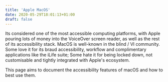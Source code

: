```yaml
---
title: 'Apple MacOS'
date: 2020-05-29T18:01:13+01:00
draft: false
---
```


Its considered one of the most accessible computing platforms, with
Apple pouring lots of money into the  VoiceOver screen reader, as
well as the rest of its accessibility stack. MacOS is well-known in
the blind / VI community. Some love it for its braud accessibility,
workflow and complimentary applications like the iLife suite; Some hate
it for being locked down, not customisable and tightly integrated with
Apple's ecosystem.

This page aims to document the accessibility features of macOS and how
to best use them.
